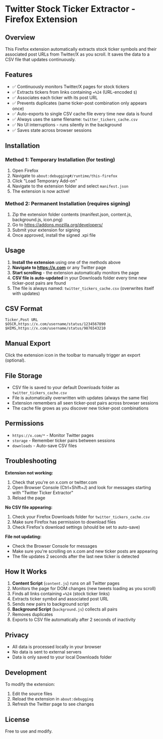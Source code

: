 # Twitter Stock Ticker Extractor - Firefox Extension

## Overview
This Firefox extension automatically extracts stock ticker symbols and their associated post URLs from Twitter/X as you scroll. It saves the data to a CSV file that updates continuously.

## Features
- ✅ Continuously monitors Twitter/X pages for stock tickers
- ✅ Extracts tickers from links containing `=%24` (URL-encoded `$`)
- ✅ Associates each ticker with its post URL
- ✅ Prevents duplicates (same ticker-post combination only appears once)
- ✅ Auto-exports to single CSV cache file every time new data is found
- ✅ Always uses the same filename: `twitter_tickers_cache.csv`
- ✅ No UI interruptions - runs silently in the background
- ✅ Saves state across browser sessions

## Installation

### Method 1: Temporary Installation (for testing)
1. Open Firefox
2. Navigate to `about:debugging#/runtime/this-firefox`
3. Click "Load Temporary Add-on"
4. Navigate to the extension folder and select `manifest.json`
5. The extension is now active!

### Method 2: Permanent Installation (requires signing)
1. Zip the extension folder contents (manifest.json, content.js, background.js, icon.png)
2. Go to https://addons.mozilla.org/developers/
3. Submit your extension for signing
4. Once approved, install the signed .xpi file

## Usage

1. **Install the extension** using one of the methods above
2. **Navigate to https://x.com** or any Twitter page
3. **Start scrolling** - the extension automatically monitors the page
4. **CSV file is auto-updated** in your Downloads folder every time new ticker-post pairs are found
5. The file is always named: `twitter_tickers_cache.csv` (overwrites itself with updates)

## CSV Format

```csv
Ticker,Post URL
$OSCR,https://x.com/username/status/1234567890
$HIMS,https://x.com/username/status/9876543210
```

## Manual Export

Click the extension icon in the toolbar to manually trigger an export (optional).

## File Storage

- CSV file is saved to your default Downloads folder as `twitter_tickers_cache.csv`
- File is automatically overwritten with updates (always the same file)
- Extension remembers all seen ticker-post pairs across browser sessions
- The cache file grows as you discover new ticker-post combinations

## Permissions

- `https://x.com/*` - Monitor Twitter pages
- `storage` - Remember ticker pairs between sessions
- `downloads` - Auto-save CSV files

## Troubleshooting

**Extension not working:**
1. Check that you're on x.com or twitter.com
2. Open Browser Console (Ctrl+Shift+J) and look for messages starting with "Twitter Ticker Extractor"
3. Reload the page

**No CSV file appearing:**
1. Check your Firefox Downloads folder for `twitter_tickers_cache.csv`
2. Make sure Firefox has permission to download files
3. Check Firefox's download settings (should be set to auto-save)

**File not updating:**
- Check the Browser Console for messages
- Make sure you're scrolling on x.com and new ticker posts are appearing
- The file updates 2 seconds after the last new ticker is detected

## How It Works

1. **Content Script** (`content.js`) runs on all Twitter pages
2. Monitors the page for DOM changes (new tweets loading as you scroll)
3. Finds all links containing `=%24` (stock ticker links)
4. Extracts ticker symbol and associated post URL
5. Sends new pairs to background script
6. **Background Script** (`background.js`) collects all pairs
7. Removes duplicates
8. Exports to CSV file automatically after 2 seconds of inactivity

## Privacy

- All data is processed locally in your browser
- No data is sent to external servers
- Data is only saved to your local Downloads folder

## Development

To modify the extension:
1. Edit the source files
2. Reload the extension in `about:debugging`
3. Refresh the Twitter page to see changes

## License

Free to use and modify.
